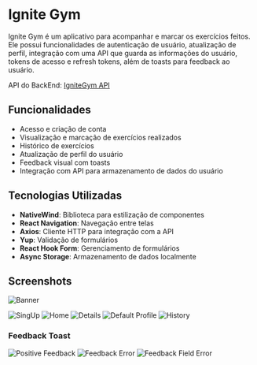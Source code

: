 # Ignite Gym

Ignite Gym é um aplicativo para acompanhar e marcar os exercícios feitos. Ele possui funcionalidades de autenticação de usuário, atualização de perfil, integração com uma API que guarda as informações do usuário, tokens de acesso e refresh tokens, além de toasts para feedback ao usuário.

API do BackEnd: [IgniteGym API](https://github.com/orodrigogo/ignitegym-api)

## Funcionalidades

- Acesso e criação de conta
- Visualização e marcação de exercícios realizados
- Histórico de exercícios
- Atualização de perfil do usuário
- Feedback visual com toasts
- Integração com API para armazenamento de dados do usuário

## Tecnologias Utilizadas

- **NativeWind**: Biblioteca para estilização de componentes
- **React Navigation**: Navegação entre telas
- **Axios**: Cliente HTTP para integração com a API
- **Yup**: Validação de formulários
- **React Hook Form**: Gerenciamento de formulários
- **Async Storage**: Armazenamento de dados localmente

## Screenshots

![Banner](./screenshots/1.png)

![SingUp](./screenshots/2.png)
![Home](./screenshots/3.png)
![Details](./screenshots/4.png)
![Default Profile](./screenshots/5.png)
![History](./screenshots/7.png)

### Feedback Toast

![Positive Feedback](./screenshots/6.png)
![Feedback Error](./screenshots/8.png)
![Feedback Field Error](./screenshots/9.png)
